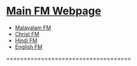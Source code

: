 # [Main FM Webpage](https://ravana69.github.io)

* [Malayalam FM](https://ravana69.github.io/malayalam)
* [Christ FM](https://ravana69.github.io/Christ)
* [Hindi FM](https://ravana69.github.io/hindi)
* [English FM](https://ravana69.github.io/english)

====================================
